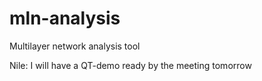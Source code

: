 # mln-analysis
Multilayer network analysis tool

Nile: I will have a QT-demo ready by the meeting tomorrow
